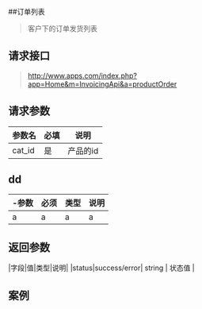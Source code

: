 ##订单列表

> 客户下的订单发货列表

## 请求接口

> http://www.apps.com/index.php?app=Home&m=InvoicingApi&a=productOrder


## 请求参数


|参数名| 必填| 说明|
|:---|----|----|
|cat_id | 是| 产品的id |


## dd


|-参数 | 必须 | 类型 | 说明|
|:---|----|----|----|
| a | a | a | a |


## 返回参数

|字段|值|类型|说明|
|status|success/error| string | 状态值 |


## 案例